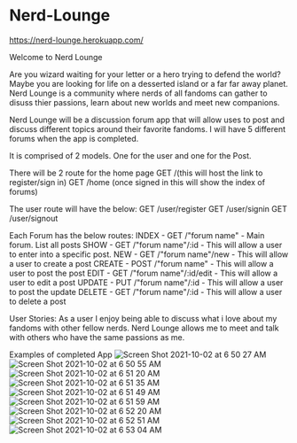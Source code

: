 # Nerd-Lounge

https://nerd-lounge.herokuapp.com/

Welcome to Nerd Lounge

Are you wizard waiting for your letter or a hero trying to defend the world? Maybe you are looking for life on a desserted island or a far far away planet. Nerd Lounge is a community where nerds of all fandoms can gather to disuss thier passions, learn about new worlds and meet new companions.

Nerd Lounge will be a discussion forum app that will allow uses to post and discuss different topics around their favorite fandoms. I will have 5 different forums when the app is completed.

It is comprised of  2 models. One for the user and one for the Post.

There will be 2 route for the home page
GET /(this will host the link to register/sign in)
GET /home (once signed in this will show the index of forums)

The user route will have the below:
GET /user/register
GET /user/signin
GET /user/signout

Each Forum has the below routes:
INDEX - GET /"forum name" - Main forum. List all posts
SHOW - GET /"forum name"/:id - This will allow a user to enter into a specific post.
NEW - GET /"forum name"/new - This will allow a user to create a post
CREATE - POST /"forum name" - This will allow a user to post the post
EDIT - GET /"forum name"/:id/edit - This will allow a user to edit a post
UPDATE - PUT /"forum name"/:id - This will allow a user to post the update
DELETE - GET /"forum name"/:id - This will allow a user to delete a post

User Stories:
As a user I enjoy being able to discuss what i love about my fandoms with other fellow nerds. Nerd Lounge allows me to meet and talk with others who have the same passions as me.

Examples of completed App
![Screen Shot 2021-10-02 at 6 50 27 AM](https://user-images.githubusercontent.com/85913543/135719733-a01aa428-90b9-4241-8814-d7e3be336bd4.png)
![Screen Shot 2021-10-02 at 6 50 55 AM](https://user-images.githubusercontent.com/85913543/135719772-e8e6bf14-6cab-4da0-be21-769bade18838.png)
![Screen Shot 2021-10-02 at 6 51 20 AM](https://user-images.githubusercontent.com/85913543/135719776-3c6fc9b5-81c8-4ba1-8d02-88556b5e729b.png)
![Screen Shot 2021-10-02 at 6 51 35 AM](https://user-images.githubusercontent.com/85913543/135719779-427ea222-478f-4485-9ba9-96d97397d324.png)
![Screen Shot 2021-10-02 at 6 51 49 AM](https://user-images.githubusercontent.com/85913543/135719781-215e1f7f-d75d-4225-a214-5c2ea49fe7c0.png)
![Screen Shot 2021-10-02 at 6 51 59 AM](https://user-images.githubusercontent.com/85913543/135719784-72a17dea-38ed-439d-b7f9-18e12ee9f602.png)
![Screen Shot 2021-10-02 at 6 52 20 AM](https://user-images.githubusercontent.com/85913543/135719788-d1c32226-66fa-4322-98fb-b8ee54d64567.png)
![Screen Shot 2021-10-02 at 6 52 51 AM](https://user-images.githubusercontent.com/85913543/135719792-8d9af447-2dda-4226-8417-eea9edd6d6ce.png)
![Screen Shot 2021-10-02 at 6 53 04 AM](https://user-images.githubusercontent.com/85913543/135719795-dea07118-f24d-4c55-99f2-ab0f06d083ff.png)


